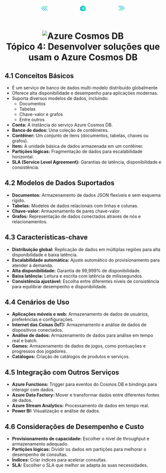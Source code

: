 <!-- markmap -->
<div style="text-align: center; width:100%; padding-bottom:20px;">
  <a href="topicos/topico_3_desenvolver_solucoes_que_usam_o_armazenamento_de_blobs.md" style="padding:50px;"><img src="../img/anterior.png" alt="Anterior" style="width:20px;height:20px;"></a>
  <a href="az-204_markmap.md" style="padding:50px;"><img src="../img/inicio.png" alt="Início" style="width:20px;height:20px;"></a>
  <a href="topicos/topico_5_implementar_solucoes_conteinerizadas.md" style="padding:50px;"><img src="../img/proximo.png" alt="Próximo" style="width:20px;height:20px;"></a>
</div>

# <div style="text-align: center; width:100%;"><img src="https://learn.microsoft.com/pt-br/training/achievements/az-204-develop-solutions-that-use-azure-cosmos-db.svg" alt="Azure Cosmos DB" width="50" height="50"> <br /> **Tópico 4: Desenvolver soluções que usam o Azure Cosmos DB**</div>

## **4.1 Conceitos Básicos**

* É um serviço de banco de dados multi-modelo distribuído globalmente
* Oferece alta disponibilidade e desempenho para aplicações modernas.
* Suporta diversos modelos de dados, incluindo:
  * Documentos
  * Tabelas
  * Chave-valor e grafos
  * Entre outros
* **Conta:** A instância do serviço Azure Cosmos DB.
* **Banco de dados:** Uma coleção de contêineres.
* **Contêiner:** Um conjunto de itens (documentos, tabelas, chaves ou grafos).
* **Item:** A unidade básica de dados armazenada em um contêiner.
* **Partições lógicas:** Fragmentação de dados para escalabilidade horizontal.
* **SLA (Service Level Agreement):** Garantias de latência, disponibilidade e consistência.

## **4.2 Modelos de Dados Suportados**

* **Documentos:** Armazenamento de dados JSON flexíveis e sem esquema rígido.
* **Tabelas:** Modelos de dados relacionais com linhas e colunas.
* **Chave-valor:** Armazenamento de pares chave-valor.
* **Grafos:** Representação de dados conectados através de nós e relacionamentos.

## **4.3 Características-chave**

* **Distribuição global:** Replicação de dados em múltiplas regiões para alta disponibilidade e baixa latência.
* **Escalabilidade automática:** Ajuste automático do provisionamento para atender à demanda.
* **Alta disponibilidade:** Garantia de 99,999% de disponibilidade.
* **Baixa latência:** Leitura e escrita com latência de milissegundos.
* **Consistência ajustável:** Escolha entre diferentes níveis de consistência para equilibrar desempenho e disponibilidade.

## **4.4 Cenários de Uso**

* **Aplicações móveis e web:** Armazenamento de dados de usuários, preferências e configurações.
* **Internet das Coisas (IoT):** Armazenamento e análise de dados de dispositivos conectados.
* **Análise de dados:** Armazenamento de dados para análise em tempo real e batch.
* **Games:** Armazenamento de dados de jogos, como pontuações e progressos dos jogadores.
* **Catálogos:** Criação de catálogos de produtos e serviços.

## **4.5 Integração com Outros Serviços**

* **Azure Functions:** Trigger para eventos do Cosmos DB e bindings para interagir com dados.
* **Azure Data Factory:** Mover e transformar dados entre diferentes fontes de dados.
* **Azure Stream Analytics:** Processamento de dados em tempo real.
* **Power BI:** Visualização e análise de dados.

## **4.6 Considerações de Desempenho e Custo**

* **Provisionamento de capacidade:** Escolher o nível de throughput e armazenamento adequado.
* **Partições lógicas:** Dividir os dados em partições para melhorar o desempenho de consultas.
* **Índices:** Criar índices para acelerar consultas.
* **SLA:** Escolher o SLA que melhor se adapta às suas necessidades.




